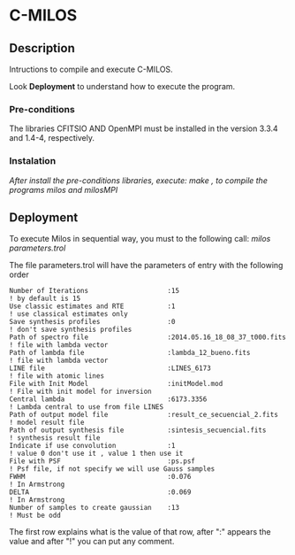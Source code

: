 # C-MILOS


## Description 

Intructions to compile and execute  C-MILOS. 

Look **Deployment** to understand how to execute the program.


### Pre-conditions 

The libraries CFITSIO AND OpenMPI must be installed in the version 3.3.4 and 1.4-4, respectively. 


### Instalation

_After install the pre-conditions libraries, execute: make , to compile the programs milos and milosMPI_



## Deployment

To execute Milos in sequential way, you must to the following call: 
_milos parameters.trol_

The file  parameters.trol  will have the parameters of entry with the following order 

```
Number of Iterations                    :15                             ! by default is 15 
Use classic estimates and RTE           :1                              ! use classical estimates only
Save synthesis profiles                 :0                              ! don't save synthesis profiles
Path of spectro file                    :2014.05.16_18_08_37_t000.fits  ! file with lambda vector
Path of lambda file                     :lambda_12_bueno.fits           ! file with lambda vector
LINE file                               :LINES_6173                     ! file with atomic lines
File with Init Model                    :initModel.mod                  ! File with init model for inversion
Central lambda                          :6173.3356                      ! Lambda central to use from file LINES 
Path of output model file               :result_ce_secuencial_2.fits    ! model result file
Path of output synthesis file           :sintesis_secuencial.fits       ! synthesis result file
Indicate if use convolution             :1                              ! value 0 don't use it , value 1 then use it 
File with PSF                           :ps.psf                         ! Psf file, if not specify we will use Gauss samples
FWHM                                    :0.076                          ! In Armstrong
DELTA                                   :0.069                          ! In Armstrong
Number of samples to create gaussian    :13                             ! Must be odd
```

The first row explains what is the value of that row, after ":" appears the value and after "!" you can put any comment. 



